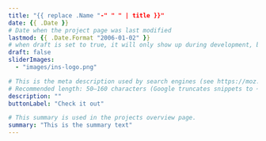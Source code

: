 ```yaml
---
title: "{{ replace .Name "-" " " | title }}"
date: {{ .Date }}
# Date when the project page was last modified
lastmod: {{ .Date.Format "2006-01-02" }}
# when draft is set to true, it will only show up during development, but not when the website is deployed.
draft: false
sliderImages:
  - "images/ins-logo.png"

# This is the meta description used by search engines (see https://moz.com/learn/seo/meta-description)
# Recommended length: 50–160 characters (Google truncates snippets to ~155–160 characters)
description: ""
buttonLabel: "Check it out"

# This summary is used in the projects overview page.
summary: "This is the summary text"
---
```


